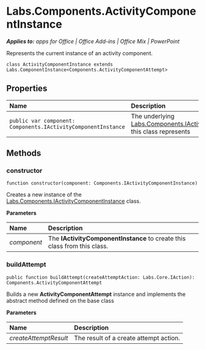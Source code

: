 
# Labs.Components.ActivityComponentInstance

 _**Applies to:** apps for Office | Office Add-ins | Office Mix | PowerPoint_

Represents the current instance of an activity component.

```
class ActivityComponentInstance extends Labs.ComponentInstance<Components.ActivityComponentAttempt>
```


## Properties


|**Name**|**Description**|
|:-----|:-----|
| `public var component: Components.IActivityComponentInstance`|The underlying [Labs.Components.IActivityComponentInstance](https://dev.office.com/reference/add-ins/office-mix/labs.components.iactivitycomponentinstance) this class represents|

## Methods




### constructor

 `function constructor(component: Components.IActivityComponentInstance)`

Creates a new instance of the [Labs.Components.IActivityComponentInstance](https://dev.office.com/reference/add-ins/office-mix/labs.components.iactivitycomponentinstance) class.

 **Parameters**


|**Name**|**Description**|
|:-----|:-----|
| _component_|The  **IActivityComponentInstance** to create this class from this class.|

### buildAttempt

 `public function buildAttempt(createAttemptAction: Labs.Core.IAction): Components.ActivityComponentAttempt`

Builds a new  **ActivityComponentAttempt** instance and implements the abstract method defined on the base class

 **Parameters**


|**Name**|**Description**|
|:-----|:-----|
| _createAttemptResult_|The result of a create attempt action.|
